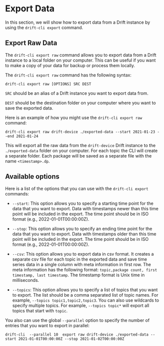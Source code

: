 # Export Data

In this section, we will show how to export data from a Drift instance by using the `drift-cli export` command.

## Export Raw Data

The `drift-cli export raw` command allows you to export data from a Drift instance to a local folder
on your computer. This can be useful if you want to make a copy of your data for backup or process them locally.

The `drift-cli export raw` command has the following syntax:

```
drift-cli export raw [OPTIONS] SRC DEST
```

`SRC` should be an alias of a Drift instance you want to export data from.

`DEST` should be the destination folder on your computer where you want to save the exported data.

Here is an example of how you might use the `drift-cli export raw` command:

```
drift-cli export raw drift-device ./exported-data --start 2021-01-23 --end 2021-01-24
```

This will export all the raw data from the `drift-device` Drift instance to the `./exported-data` folder on your
computer.
For each topic the CLI will create a separate folder. Each package will be saved as a separate file with the name
`<timestamp>.dp`.

## Available options

Here is a list of the options that you can use with the `drift-cli export` commands:

* `--start`: This option allows you to specify a starting time point for the data that you want to export. Data with
  timestamps newer than this time point will be included in the export. The time point should be in ISO format (e.g.,
  2022-01-01T00:00:00Z).

* `--stop`: This option allows you to specify an ending time point for the data that you want to export. Data with
  timestamps older than this time point will be included in the export. The time point should be in ISO format (e.g.,
  2022-01-01T00:00:00Z).

* `--csv`: This option allows you to export data in csv format. It creates a separate csv file for each topic in the
  exported data and save time series data in a single column with meta information in first row. The meta information
  has the following format: `topic,package count, first timestamp, last timestamp`. The timestamp format is Unix time
  in milliseconds.
* `--topics`: This option allows you to specify a list of topics that you want to export. The list should be a comma
  separated list of topic names. For example, `--topics topic1,topic2,topic3`. You can also use wildcards to specify
  multiple topics. For example, `--topics topic*` will export all topics that start with `topic`.

You also can use the global `--parallel` option to specify the number of entries that you want to export in parallel:

```
drift-cli  --parallel 10  export raw drift-device ./exported-data --start 2021-01-01T00:00:00Z --stop 2021-01-02T00:00:00Z
```
